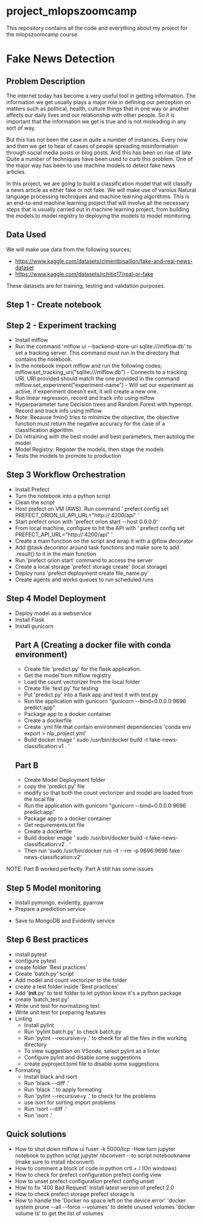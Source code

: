 # project_mlopszoomcamp
This repository contains all the code and everything about my project for the mlopszoomcamp course.
# Fake News Detection
## Problem Description
The internet today has become a very useful tool in getting information. The information we get usually plays a major role in defining our perception on matters such as political, health, culture things that in one way or another affects our daily lives and our relationship with other people. So it is important that the information we get is true and is not misleading in any sort of way.

But this has not been the case in quite a number of instances. Every now and then we get to hear of cases of people spreading misinformation through social media posts or blog posts. And this has been on rise of late
Quite a number of techniques have been used to curb this problem. One of the major way has been to use machine models to detect fake news articles.

In this project, we are going to build a classification model that will classify a news article as either fake or not fake. We will make use of varoius Natural language processing techniques and machine learning algorithms. This is an end-to-end machine learning project that will involve all the necessary steps that is usually carried out in machine learning project, from building the models to model registry to deploying the models to model monitoring.
## Data Used
We will make use data from the following sources;
- https://www.kaggle.com/datasets/clmentbisaillon/fake-and-real-news-dataset
- https://www.kaggle.com/datasets/rchitic17/real-or-fake

These  datasets are for training, testing and  validation purposes. 

## Step 1 - Create notebook
## Step 2 - Experiment tracking
- Install mlflow
- Run the command 'mlflow ui --backend-store-uri sqlite:///mlflow.db' to set a tracking server.  This command must run in the directory that contains the notebook.
- In the notebook import mlflow and run the following codes;
mlflow.set_tracking_uri("sqlite:///mlflow.db") - Connects to a tracking URI. URI provided should match the one provided in the command
mlflow.set_experiment("experiment-name") - Will set our experiment as active, if experiment doesn't exit, it will create a new one.
- Run linear regression, record and track info using mlfow
- Hyperparameter tune Decision trees and Random Forest with hyperopt. Record and track info using mlflow
- Note: Because fmin() tries to minimize the objective, the objective function must return the negative accuracy for the case of a classification algorithm.
- Do retraining with the best model and best parameters, then autolog the model.
- Model Registry: Register the models, then stage the models
- Tests the models to promote to production
## Step 3 Workflow Orchestration
- Install Prefect
- Turn the notebook into a python script
- Clean the script
- Host prefect on VM (AWS). Run command ' prefect config set PREFECT_ORION_UI_API_URL="http://<external-ip>:4200/api" '
- Start prefect orion with 'prefect orion start --host 0.0.0.0'
- From local machine, configure to hit the API with ' prefect config set PREFECT_API_URL="http://<external-ip>:4200/api" '
- Create a main function on the script and wrap it with a @flow decorator
- Add @task decorator around task functions and make sure to add .result() to it in the main function
- Run 'prefect orion start' command to access the server
- Create a local storage 'prefect storage create' (local storage)
- Deploy runs 'prefect deployment create file_name.py'
- Create agents and works queues to run scheduled runs
## Step 4 Model Deployment
* Deploy model as a webservice
* Install Flask
* Install gunicorn
    ## Part A (Creating a docker file with conda environment)
    * Create file 'predict.py' for the flask application.
    * Get the model from mlflow registry
    * Load the count vectorizer from the local folder
    * Create file 'test.py' for testing
    * Put 'predict.py' into a flask app and test it with test.py
    * Run the application with gunicorn "gunicorn --bind=0.0.0.0:9696 predict:app"
    * Package app to a docker container
    * Create a dockerfile
    * Create .yml file that contain environment dependencies 'conda env export > nlp_project.yml'
    * Build docker image '  sudo /usr/bin/docker build -t fake-news-classification:v1 . '
    ## Part B
    * Create Model Deployment folder
    * copy the 'predict.py' file
    * modify so that both the count vectorizer and model are loaded from the local file
    * Run the application with gunicorn "gunicorn --bind=0.0.0.0:9696 predict:app"
    * Package app to a docker container
    * Get requirements.txt file
    * Create a dockerfile
    * Build docker image '  sudo /usr/bin/docker build -t fake-news-classification:v2 . '
    * Then run 'sudo /usr/bin/docker run -it --rm -p 9696:9696  fake-news-classification:v2'

NOTE: Part B worked perfectly. Part A still has some issues
## Step 5 Model monitoring
* Install pymongo, evidently, pyarrow
* Prepare a prediction service
- Save to MongoDB and Evidently service
## Step 6 Best practices
* install pytest
* configure pytest
* create folder 'Best practices'
* Create 'batch.py' script
* Add model and count vectorizer to the folder
* create a test folder inside 'Best practices'
* Add '__init__.py' to test folder to let python know it's a python package
* create 'batch_test.py' 
* Write unit test for normalizing text
* Write unit test for preparing features
* Linting 
    - Install pylint 
    - Run 'pylint batch.py' to check batch.py
    - Run 'pylint --recursive=y .' to check for all the files in the working directory
    - To view suggestion on VScode, select pylint as a linter
    - Configure pylint and disable some suggestions
    - create pyproject.toml file to disable some suggestions
* Formating
    - Install black and isort
    - Run 'black --diff .'
    - Run 'black .' to apply formating
    - Run 'pylint --recursive=y .' to check for the problems
    - use isort for sorting import problems
    - Run 'isort --diff .'
    - Run 'isort .'



## Quick solutions
- How to shut down mlflow ui
fuser -k 5000/tcp
-How turn jupyter notebook to python script
jupyter nbconvert --to script notebookname (make sure to install nbconvert)
- How to comment a block of code in python
crtl + / (On windows)
- How to check for prefect configuration
prefect config view
- How to unset prefect configuration
prefect config unset
- How to fix '400 Bad Request'
Install latest version of prefect 2.0
- How to check prefect storage
prefect storage ls
- How to handle the 'Docker no space left on the device error'
'docker system prune --all --force --volumes' to delete unused volumes
'docker volume ls' to get the list of volumes


